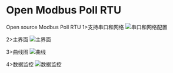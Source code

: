 # Open Modbus Poll RTU
Open source Modbus Poll RTU
1>支持串口和网络
![串口和网络配置](https://github.com/MonetInfor/OpenMPollRTU/blob/master/screenshot/0.png)


2>主界面
![主界面](https://github.com/MonetInfor/OpenMPollRTU/blob/master/screenshot/1.png)


3>曲线图
![曲线](https://github.com/MonetInfor/OpenMPollRTU/blob/master/screenshot/2.png)


4>数据监控
![数据监控](https://github.com/MonetInfor/OpenMPollRTU/blob/master/screenshot/3.png)

